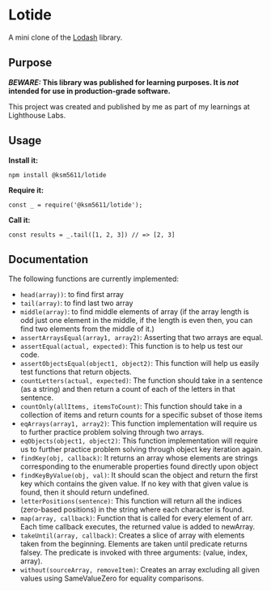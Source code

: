 # Lotide

A mini clone of the [Lodash](https://lodash.com) library.

## Purpose

**_BEWARE:_ This library was published for learning purposes. It is _not_ intended for use in production-grade software.**

This project was created and published by me as part of my learnings at Lighthouse Labs. 

## Usage

**Install it:**

`npm install @ksm5611/lotide`

**Require it:**

`const _ = require('@ksm5611/lotide');`

**Call it:**

`const results = _.tail([1, 2, 3]) // => [2, 3]`

## Documentation

The following functions are currently implemented:

* `head(array))`: to find first array
* `tail(array)`: to find last two array
* `middle(array)`: to find middle elements of array (if the array length is odd just one element in the middle, if the length is even then, you can find two elements from the middle of it.)
* `assertArraysEqual(array1, array2)`: Asserting that two arrays are equal.
* `assertEqual(actual, expected)`: This function is to help us test our code.
* `assertObjectsEqual(object1, object2)`: This function will help us easily test functions that return objects.
* `countLetters(actual, expected)`: The function should take in a sentence (as a string) and then return a count of each of the letters in that sentence.
* `countOnly(allItems, itemsToCount)`: This function should take in a collection of items and return counts for a specific subset of those items
* `eqArrays(array1, array2)`: This function implementation will require us to further practice problem solving through two arrays.
* `eqObjects(object1, object2)`: This function implementation will require us to further practice problem solving through object key iteration again.
* `findKey(obj, callback)`: It returns an array whose elements are strings corresponding to the enumerable properties found directly upon object
* `findKeyByValue(obj, val)`: It should scan the object and return the first key which contains the given value. If no key with that given value is found, then it should return undefined.
* `letterPositions(sentence)`: This function will return all the indices (zero-based positions) in the string where each character is found.
* `map(array, callback)`: Function that is called for every element of arr. Each time callback executes, the returned value is added to newArray.
* `takeUntil(array, callback)`: Creates a slice of array with elements taken from the beginning. Elements are taken until predicate returns falsey. The predicate is invoked with three arguments: (value, index, array).
* `without(sourceArray, removeItem)`: Creates an array excluding all given values using SameValueZero for equality comparisons.





